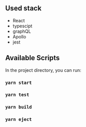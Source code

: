 ## Used stack

- React
- typescipt
- graphQL
- Apollo
- jest

## Available Scripts

In the project directory, you can run:

### `yarn start`

### `yarn test`

### `yarn build`

### `yarn eject`
